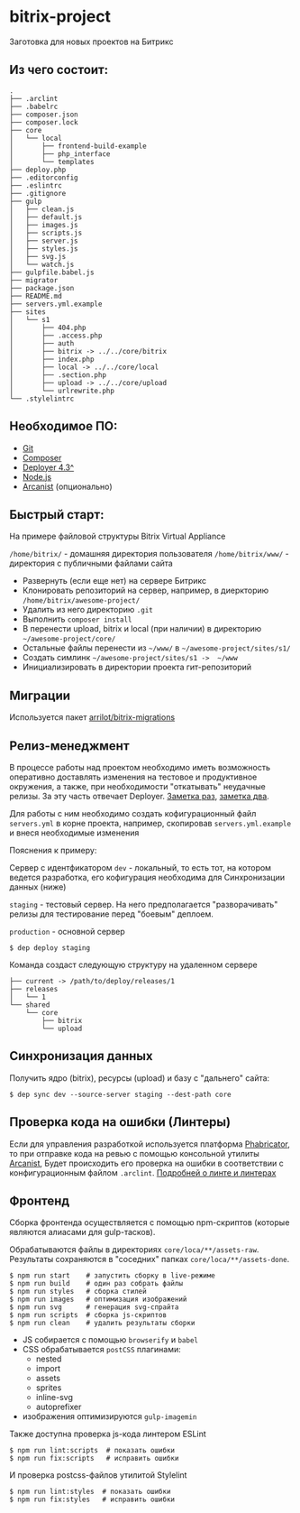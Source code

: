 # bitrix-project
Заготовка для новых проектов на Битрикс

## Из чего состоит:

```
.
├── .arclint
├── .babelrc
├── composer.json
├── composer.lock
├── core
│   └── local
│       ├── frontend-build-example
│       ├── php_interface
│       └── templates
├── deploy.php
├── .editorconfig
├── .eslintrc
├── .gitignore
├── gulp
│   ├── clean.js
│   ├── default.js
│   ├── images.js
│   ├── scripts.js
│   ├── server.js
│   ├── styles.js
│   ├── svg.js
│   └── watch.js
├── gulpfile.babel.js
├── migrator
├── package.json
├── README.md
├── servers.yml.example
├── sites
│   └── s1
│       ├── 404.php
│       ├── .access.php
│       ├── auth
│       ├── bitrix -> ../../core/bitrix
│       ├── index.php
│       ├── local -> ../../core/local
│       ├── .section.php
│       ├── upload -> ../../core/upload
│       └── urlrewrite.php
└── .stylelintrc
```

## Необходимое ПО:
- [Git](https://git-scm.com/)
- [Composer](https://getcomposer.org/)
- [Deployer 4.3^](https://deployer.org/)
- [Node.js](https://nodejs.org/en/)
- [Arcanist](https://phacility.com/phabricator/arcanist/) (опционально)

## Быстрый старт:

На примере файловой структуры Bitrix Virtual Appliance

`/home/bitrix/` - домашняя директория пользователя
`/home/bitrix/www/` - директория с публичными файлами сайта

- Развернуть (если еще нет) на сервере Битрикс
- Клонировать репозиторий на сервер, например, в диеркторию `/home/bitrix/awesome-project/`
- Удалить из него директорию `.git`
- Выполнить `composer install`
- В перенести  upload, bitrix и local (при наличии) в директорию `~/awesome-project/core/`
- Остальные файлы перенести из `~/www/` в `~/awesome-project/sites/s1/`
- Создать симлинк `~/awesome-project/sites/s1 ->  ~/www`
- Инициализировать в директории проекта гит-репозиторий

## Миграции

Используется пакет [arrilot/bitrix-migrations](https://github.com/arrilot/bitrix-migrations)

## Релиз-менеджмент

В процессе работы над проектом необходимо иметь возможность оперативно доставлять
изменения на тестовое и продуктивное окружения, а также, при необходимости "откатывать"
неудачные релизы. За эту часть отвечает Deployer.
[Заметка раз](https://www.sitepoint.com/deploying-php-applications-with-deployer/),
[заметка два](https://habrahabr.ru/post/302442/).

Для работы с ним необходимо создать кофигурационный файл `servers.yml` в корне проекта,
например, скопировав `servers.yml.example` и внеся необходимые изменения

Пояснения к примеру:

Сервер с идентфикатором `dev` - локальный, то есть тот, на котором ведется разработка,
его кофигурация необходима для Синхронизации данных (ниже)

`staging` - тестовый сервер. На него предполагается "разворачивать" релизы для тестирование перед "боевым" деплоем.

`production` - основной сервер

```shell
$ dep deploy staging
```

Команда создаст следующую структуру на удаленном сервере

```
├── current -> /path/to/deploy/releases/1
├── releases
│   └── 1
└── shared
    └── core
        ├── bitrix
        └── upload
```


## Синхронизация данных

Получить ядро (bitrix), ресурсы (upload) и базу c "дальнего" сайта:

```shell
$ dep sync dev --source-server staging --dest-path core
```

## Проверка кода на ошибки (Линтеры)

Если для управления разработкой используется платформа [Phabricator](https://phacility.com/phabricator/),
то при отправке кода на ревью с помощью консольной утилиты [Arcanist](https://phacility.com/phabricator/arcanist/),
Будет происходить его проверка на ошибки  в соответствии с конфигурационным файлом `.arclint`.
[Подробней о линте и линтерах](https://secure.phabricator.com/book/phabricator/article/arcanist_lint/)

## Фронтенд

Сборка фронтенда осуществляется с помощью npm-скриптов (которые являются алиасами для gulp-тасков).

Обрабатываются файлы в директориях  `core/loca/**/assets-raw`. Результаты сохраняются в "соседних" папках `core/loca/**/assets-done`.

```shell
$ npm run start    # запустить сборку в live-режиме
$ npm run build    # один раз собрать файлы
$ npm run styles   # сборка стилей
$ npm run images   # оптимизация изображений
$ npm run svg      # генерация svg-спрайта
$ npm run scripts  # сборка js-скриптов
$ npm run clean    # удалить результаты сборки
```

- JS собирается с помощью `browserify` и `babel`
- CSS обрабатывается `postCSS` плагинами:
  - nested
  - import
  - assets
  - sprites
  - inline-svg
  - autoprefixer
- изображения оптимизируются `gulp-imagemin`

Также доступна проверка js-кода линтером ESLint

```shell
$ npm run lint:scripts  # показать ошибки
$ npm run fix:scripts   # исправить ошибки
```


И проверка postcss-файлов утилитой Stylelint

```shell
$ npm run lint:styles  # показать ошибки
$ npm run fix:styles   # исправить ошибки
```

